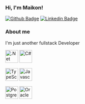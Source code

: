 ### Hi, I'm Maikon!

[![Github Badge](https://img.shields.io/badge/-Github-000?style=flat-square&logo=Github&logoColor=white&link=https://github.com/maikondbatista)](https://github.com/maikondbatista)
[![Linkedin Badge](https://img.shields.io/badge/-LinkedIn-blue?style=flat-square&logo=Linkedin&logoColor=white&link=https://www.linkedin.com/in/maikondbatista/)](https://www.linkedin.com/in/maikondbatista/)

### About me
I'm just another fullstack Developer

<a href="https://dotnet.microsoft.com/pt-br/" target="_blank"><img src="https://www.vectorlogo.zone/logos/dotnet/dotnet-official.svg" alt=".Net" width="40" height="40" /></a>
<a href="https://dotnet.microsoft.com/pt-br/languages/csharp" target="_blank"><img src="https://cdn.worldvectorlogo.com/logos/c--4.svg" alt="C#" width="40" height="40" /></a>

<a href="https://www.typescriptlang.org/" target="_blank"><img src="https://www.vectorlogo.zone/logos/typescriptlang/typescriptlang-icon.svg" alt="TypeScript" width="40" height="40" /></a>
<a href="https://github.com/maikondbatista" target="_blank"><img src="https://www.vectorlogo.zone/logos/javascript/javascript-icon.svg" alt="Javascript" width="40" height="40" /></a>

<a href="https://www.postgresql.org/" target="_blank"><img src="https://www.vectorlogo.zone/logos/postgresql/postgresql-icon.svg" alt="PostgreSQL" width="40" height="40" /></a>
<a href="https://www.oracle.com/" target="_blank"><img src="https://www.vectorlogo.zone/logos/oracle/oracle-icon.svg" alt="Oracle" width="40" height="40" /></a>

